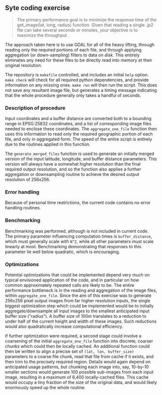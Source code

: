 ## Syte coding exercise

> The primary performance goal is to minimize the response time of the
> get_image(lat, long, radius) function. Given that reading a single .jp2 file
> can take several seconds or minutes, your objective is to maximize the
> throughput.

The approach taken here is to use GDAL for all of the heavy lifting, through
reading only the required portions of each file, and through applying
aggregation (or down-sampling) filters to data _on disk_. This entirely
eliminates any need for these files to be directly read into memory at their
original resolution.

The repository is `makefile` controlled, and includes an initial `help` option.
`make check` will check for all required python dependencies, and provide
information on any missing ones. `make run` will then run the script. This does
not save any resultant image file, but generates a timing message indicating
that the whole procedure generally only takes a handful of seconds.

### Description of procedure

Input coordinates and a buffer distance are converted both to a bounding range
in EPSG:25832 coordinates, and a list of corresponding image files needed to
enclose these coordinates. The `aggregate_one_file` function then uses this
information to read only the required geographic portion of each file, and only
in aggregated form. The speed of the entire script is entirely due to the
routines applied in this function.

The `generate_merged_files` function is used to generate an initially merged
version of the input latitude, longitude, and buffer distance parameters. This
version will always have a somewhat higher resolution than the final required
output resolution, and so the function also applies a further aggregation or
downsampling routine to achieve the desired output resolution of 256x256.

### Error handling

Because of personal time restrictions, the current code contains no error
handling routines.

### Benchmarking

Benchmarking was performed, although is not included in current code. The
primary parameter influencing computation times is `buffer_distance`, which
must generally scale with `N^2`, while all other parameters must scale linearly
at most. Benchmarking demonstrating that responses to this parameter lie well
below quadratic, which is encouraging.

### Optimizations

Potential optimizations that could be implemented depend very much on typical
envisioned application of the code, and in particular on how common
approximately repeated calls are likely to be. The entire performance
bottleneck is in the reading and aggregation of the image files, within
`aggregate_one_file`. Since the aim of this exercise was to generate 256x256
pixel output images from far higher resolution inputs, the single biggest
optimization step which could be implemented would be to initially
aggregate/downsample all input images to the smallest anticipated input buffer
size ("radius"). A buffer size of 100m translates to a reduction to under half
of the current height and width of these images. Such reductions would also
quadratically increase computational efficiency.

If further optimization were required, a second stage could involve a
coarsening of the initial `aggregate_one_file` function into discrete, coarser
chunks which could then be locally cached. An additional function could then be
written to align a precise set of `(lat, lon, buffer_size)` parameters to a
coarse file chunk, read that file from cache if it exists, and then trim to the
precisely required region. Details would again depend on anticipated usage
patterns, but chunking each image into, say, 10-by-10 smaller sections would
generate 100 possible sub-images from each input image, resulting in a maximum
of 6,400 locally-cached files. This cache would occupy a tiny fraction of the
size of the original data, and would likely enormously speed up the whole
routine.
